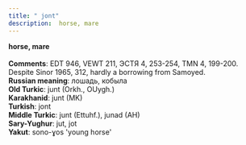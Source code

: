 ```yaml
---
title: " jont"
description:  horse, mare
---
```

<strong> horse, mare</strong><br><br>
<strong>Comments</strong>:  EDT 946, VEWT 211, ЭСТЯ 4, 253-254, TMN 4, 199-200. Despite Sinor 1965, 312, hardly a borrowing from Samoyed.<br>
<strong>Russian meaning</strong>:  лошадь, кобыла<br>
<strong>Old Turkic</strong>:  junt (Orkh., OUygh.)<br>
<strong>Karakhanid</strong>:  junt (MK)<br>
<strong>Turkish</strong>:  jont<br>
<strong>Middle Turkic</strong>:  junt (Ettuhf.), junad (AH)<br>
<strong>Sary-Yughur</strong>:  jut, jot<br>
<strong>Yakut</strong>:  sono-ɣos 'young horse'<br>



